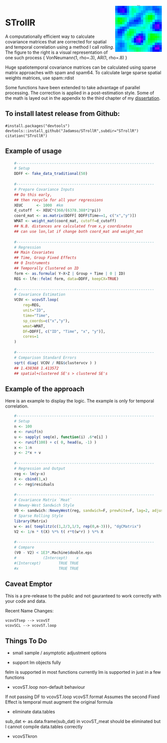 <img src="https://raw.githubusercontent.com/Jadamso/STrollR/master/STsim/STvarX.gif"  align="right" width="150" height="150">


<!--
`S'patio `T'emporal `roll`ed standed errors in `R'
-->

# STrollR

A computationally efficient way to calculate covariance matrices that are corrected for spatial and temporal correlation using a method I call *rolling*. The figure to the right is a visual representation of one such process \{ VonNeumann(1, rho=.3), AR(1, rho=.8) \}


Huge spatiotemporal covariance matrices can be calculated using sparse matrix approaches with spam and spam64. To calculate large sparse spatial weights matrices, use spam::rdist


Some functions have been extended to take advantage of parallel processing. The correction is applied in a post-estimation style. Some of the math is layed out in the appendix to the third chapter of my  [dissertation](https://sites.google.com/a/g.clemson.edu/ja-resources/research/Adamson2017_Thesis.pdf?attredirects=0). 



<!-- ![Alt Text](https://raw.githubusercontent.com/Jadamso/STrollR/master/STsim/STvarX.gif)
-->



## To install latest release from Github: 

    #install.packages("devtools")
    devtools::install_github("Jadamso/STrollR",subdir="STrollR")
    citation("STrollR")


<!--
knit(input="README.rmd", output="README.md")
-->

## Example of usage
```r
    #--------------------------------------------------------------
    # Setup
    DDFF <- fake_data_traditional(50)

    #--------------------------------------------------------------
    # Prepare Covariance Inputs
    ## Do this early,
    ## then recycle for all your regressions
    XEUC      <- 1000  #km
    d_cutoff  <- XEUC*(360/(6378.388*2*pi))
    coord_mat <- as.matrix(DDFF[ DDFF$Time==1, c("x","y")])
    WMAT <- weight_mat(coord_mat, cutoff=d_cutoff)
    ## N.B. distances are calculated from x,y coordinates
    ## can use lon,lat if change both coord_mat and weight_mat 

    #--------------------------------------------------------------
    # Regression
    ## Main Covariates
    ## Time, Group Fixed Effects
    ## 0 Instruments
    ## Temporally Clustered on ID
    form <- as.formula( Y~X+Z | Group + Time | 0 | ID)
    REG <- lfe::felm( form, data=DDFF, keepCX=TRUE)

    #--------------------------------------------------------------
    # Covariance Estimation
    VCOV <- vcovST.loop(
        reg=REG,
        unit="ID",
        time="Time",
        sp_coords=c("x","y"),
        wmat=WMAT,
        DF=DDFF[, c("ID", "Time", "x", "y")],
        cores=1
    )

    #--------------------------------------------------------------
    # Comparison Standard Errors
    sqrt( diag( VCOV / REG$clustervcv ) )
    ## 1.438368 1.413572
    ## spatial+clustered SE's > clustered SE's
```
## Example of the approach

Here is an example to display the logic. The example is only for temporal correlation.

```r
    #--------------------------------------------------------------
    # Setup
    n <- 100
    e <- runif(n)
    u <- sapply( seq(e), function(i) .6*e[i] )
    v <- runif(100) + c( 0, head(u, -1) )
    x <- 1:n
    y <- 2*x + v

    #--------------------------------------------------------------
    # Regression and Output
    reg <- lm(y~x)
    X <- cbind(1,x)
    r <- reg$residuals
    
    #--------------------------------------------------------------
    # Covariance Matrix `Meat`
    # Newey-West Sandwich Style
    V0 <- sandwich::NeweyWest(reg, sandwich=F, prewhite=F, lag=2, adjust=F)
    # Sparse Rolling Style
    library(Matrix)
    w <- as( toeplitz(c(1,2/3,1/3, rep(0,n-3))), "dgCMatrix")
    V2 <- 1/n * t(X) %*% t( r*t(w*r) ) %*% X

    #--------------------------------------------------------------
    # Compare
    (V0 - V2) < 1E3*.Machine$double.eps
    #            (Intercept)    x
    #(Intercept)        TRUE TRUE
    #x                  TRUE TRUE

```


## Caveat Emptor
This is a pre-release to the public and not gauranteed to work correctly with your code and data.


Recent Name Changes:

    vcovSTsep --> vcovST
    vcovSCL --> vcovST.loop
    

## Things To Do 

* small sample / asymptotic adjustment options

* support lm objects fully

felm is supported in most functions
currently lm is supported in just in a few functions

* vcovST.loop non-default behaviour

If not passing DF to vcovST.loop
vcovST.format Assumes the second Fixed Effect is temporal
must augment the original formula

* eliminate data.tables 

sub_dat <- as.data.frame(sub_dat) in vcovST_meat 
should be eliminated but I cannot compile data.tables correctly

* vcovSTkron

